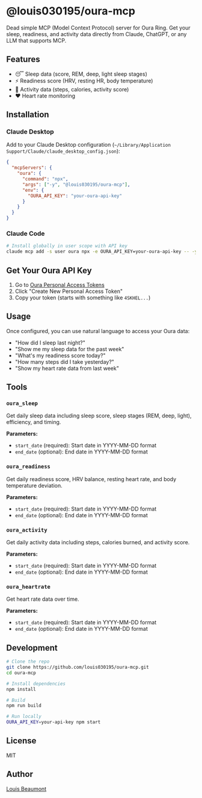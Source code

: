 # @louis030195/oura-mcp

Dead simple MCP (Model Context Protocol) server for Oura Ring. Get your sleep, readiness, and activity data directly from Claude, ChatGPT, or any LLM that supports MCP.

## Features

- 😴 Sleep data (score, REM, deep, light sleep stages)
- ⚡ Readiness score (HRV, resting HR, body temperature)
- 🏃 Activity data (steps, calories, activity score)
- ❤️ Heart rate monitoring

## Installation

### Claude Desktop

Add to your Claude Desktop configuration (`~/Library/Application Support/Claude/claude_desktop_config.json`):

```json
{
  "mcpServers": {
    "oura": {
      "command": "npx",
      "args": ["-y", "@louis030195/oura-mcp"],
      "env": {
        "OURA_API_KEY": "your-oura-api-key"
      }
    }
  }
}
```

### Claude Code

```bash
# Install globally in user scope with API key
claude mcp add -s user oura npx -e OURA_API_KEY=your-oura-api-key -- -y @louis030195/oura-mcp
```

## Get Your Oura API Key

1. Go to [Oura Personal Access Tokens](https://cloud.ouraring.com/personal-access-tokens)
2. Click "Create New Personal Access Token"
3. Copy your token (starts with something like `4SKHEL...`)

## Usage

Once configured, you can use natural language to access your Oura data:

- "How did I sleep last night?"
- "Show me my sleep data for the past week"
- "What's my readiness score today?"
- "How many steps did I take yesterday?"
- "Show my heart rate data from last week"

## Tools

### `oura_sleep`
Get daily sleep data including sleep score, sleep stages (REM, deep, light), efficiency, and timing.

**Parameters:**
- `start_date` (required): Start date in YYYY-MM-DD format
- `end_date` (optional): End date in YYYY-MM-DD format

### `oura_readiness`
Get daily readiness score, HRV balance, resting heart rate, and body temperature deviation.

**Parameters:**
- `start_date` (required): Start date in YYYY-MM-DD format
- `end_date` (optional): End date in YYYY-MM-DD format

### `oura_activity`
Get daily activity data including steps, calories burned, and activity score.

**Parameters:**
- `start_date` (required): Start date in YYYY-MM-DD format
- `end_date` (optional): End date in YYYY-MM-DD format

### `oura_heartrate`
Get heart rate data over time.

**Parameters:**
- `start_date` (required): Start date in YYYY-MM-DD format
- `end_date` (optional): End date in YYYY-MM-DD format

## Development

```bash
# Clone the repo
git clone https://github.com/louis030195/oura-mcp.git
cd oura-mcp

# Install dependencies
npm install

# Build
npm run build

# Run locally
OURA_API_KEY=your-api-key npm start
```

## License

MIT

## Author

[Louis Beaumont](https://twitter.com/louis030195)
